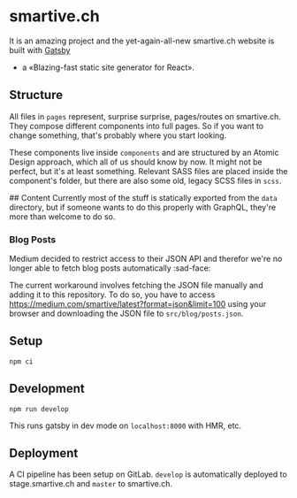 # smartive.ch
It is an amazing project and the yet-again-all-new smartive.ch website is built with [Gatsby](https://www.gatsbyjs.org)
- a «Blazing-fast static site generator for React».

## Structure
All files in `pages` represent, surprise surprise, pages/routes on smartive.ch.
They compose different components into full pages. So if you want to change
something, that's probably where you start looking.

These components live inside `components` and are structured by an Atomic Design
approach, which all of us should know by now. It might not be perfect, but it's
at least something. Relevant SASS files are placed inside the component's folder,
but there are also some old, legacy SCSS files in `scss`.

## Content
Currently most of the stuff is statically exported from the `data` directory,
but if someone wants to do this properly with GraphQL, they're more than welcome
to do so.

### Blog Posts
Medium decided to restrict access to their JSON API and therefor we're no longer
able to fetch blog posts automatically :sad-face:

The current workaround involves fetching the JSON file manually and adding it to
this repository. To do so, you have to access https://medium.com/smartive/latest?format=json&limit=100
using your browser and downloading the JSON file to `src/blog/posts.json`.

## Setup

```
npm ci
```

## Development

```
npm run develop
```

This runs gatsby in dev mode on `localhost:8000` with HMR, etc.

## Deployment
A CI pipeline has been setup on GitLab. `develop` is automatically deployed to stage.smartive.ch and `master` to smartive.ch.
